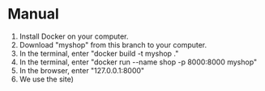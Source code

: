 # Manual
1. Install Docker on your computer.
2. Download "myshop" from this branch to your computer.
3. In the terminal, enter "docker build -t myshop ."
4. In the terminal, enter "docker run --name shop -p 8000:8000 myshop"
5. In the browser, enter "127.0.0.1:8000"
6. We use the site)
